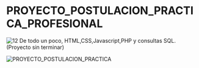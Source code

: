 # PROYECTO_POSTULACION_PRACTICA_PROFESIONAL
![12](https://user-images.githubusercontent.com/82549732/186312493-4810d51e-1c64-450d-b1e7-c07bd3871cc4.png)
De todo un poco, HTML,CSS,Javascript,PHP y consultas SQL. (Proyecto sin terminar)

![PROYECTO_POSTULACION_PRACTICA](https://user-images.githubusercontent.com/82549732/186329867-53c147c8-447a-4ea4-844b-49be1ec98614.gif)


